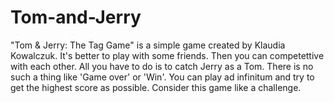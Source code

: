 # Tom-and-Jerry
"Tom & Jerry: The Tag Game" is a simple game created by Klaudia Kowalczuk. It's better to play with some friends. Then you can
competettive with each other. All you have to do is to catch  Jerry as a Tom. There is no such a thing like 'Game over' or 'Win'.
You can play ad infinitum and try to get the  highest score as possible. 
Consider this game like a challenge. 
